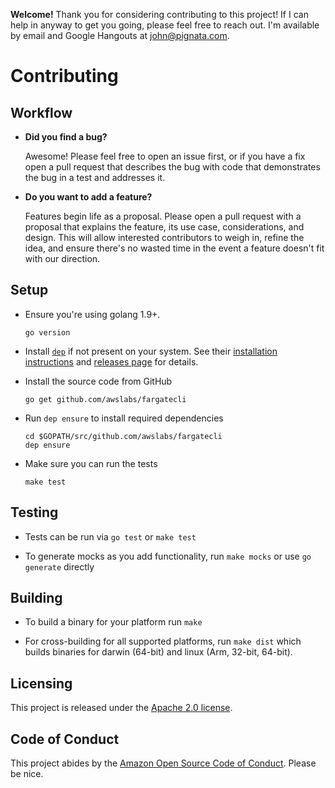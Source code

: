 **Welcome!** Thank you for considering contributing to this project! If I can
help in anyway to get you going, please feel free to reach out. I'm available by
email and Google Hangouts at john@pignata.com.

# Contributing

## Workflow

- **Did you find a bug?**

  Awesome! Please feel free to open an issue first, or if you have a fix open a
  pull request that describes the bug with code that demonstrates the bug in a
  test and addresses it.

- **Do you want to add a feature?**

  Features begin life as a proposal. Please open a pull request with a proposal
  that explains the feature, its use case, considerations, and design. This will
  allow interested contributors to weigh in, refine the idea, and ensure there's
  no wasted time in the event a feature doesn't fit with our direction.

## Setup

- Ensure you're using golang 1.9+.

  ```console
  go version
  ```

- Install [`dep`][dep] if not present on your system. See their [installation
  instructions][dep-install] and [releases page][dep-releases] for details.

- Install the source code from GitHub

  ```console
  go get github.com/awslabs/fargatecli
  ```

- Run `dep ensure` to install required dependencies

  ```console
  cd $GOPATH/src/github.com/awslabs/fargatecli
  dep ensure
  ```

- Make sure you can run the tests

  ```console
  make test
  ```

## Testing

- Tests can be run via `go test` or `make test`

- To generate mocks as you add functionality, run `make mocks` or use `go
  generate` directly

## Building

- To build a binary for your platform run `make`

- For cross-building for all supported platforms, run `make dist` which builds
  binaries for darwin (64-bit) and linux (Arm, 32-bit, 64-bit).

## Licensing

This project is released under the [Apache 2.0 license][apache].

## Code of Conduct

This project abides by the [Amazon Open Source Code of Conduct][amzn-coc].
Please be nice.

[dep]: https://golang.github.io/dep
[dep-install]: https://golang.github.io/dep/docs/installation.html
[dep-releases]: https://github.com/golang/dep/releases
[amzn-coc]: https://aws.github.io/code-of-conduct
[apache]: http://aws.amazon.com/apache-2-0/
